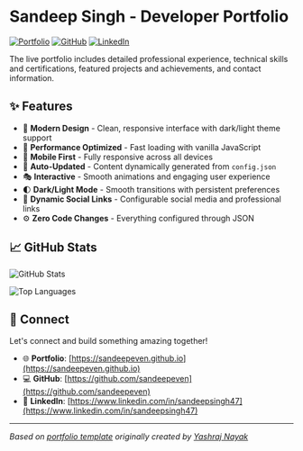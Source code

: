 # Sandeep Singh - Developer Portfolio

<div align="left">
  
[![Portfolio](https://img.shields.io/badge/🌐_Visit_Portfolio-Live-brightgreen?style=for-the-badge)](https://sandeepeven.github.io)
[![GitHub](https://img.shields.io/badge/GitHub-Profile-181717?style=for-the-badge&logo=github)](https://github.com/sandeepeven)
[![LinkedIn](https://img.shields.io/badge/LinkedIn-Connect-0A66C2?style=for-the-badge&logo=linkedin)](https://www.linkedin.com/in/sandeepsingh47)

</div>

The live portfolio includes detailed professional experience, technical skills and certifications, featured projects and achievements, and contact information.

## ✨ Features

- 🎨 **Modern Design** - Clean, responsive interface with dark/light theme support
- 🚀 **Performance Optimized** - Fast loading with vanilla JavaScript
- 📱 **Mobile First** - Fully responsive across all devices
- 🔄 **Auto-Updated** - Content dynamically generated from `config.json`
- 🎭 **Interactive** - Smooth animations and engaging user experience
- 🌓 **Dark/Light Mode** - Smooth transitions with persistent preferences
- 🔗 **Dynamic Social Links** - Configurable social media and professional links
- ⚙️ **Zero Code Changes** - Everything configured through JSON

## 📈 GitHub Stats

<div align="left">

![GitHub Stats](https://github-readme-stats.vercel.app/api?username=sandeepeven&theme=dark&hide_border=true&include_all_commits=true&count_private=true)

![Top Languages](https://github-readme-stats.vercel.app/api/top-langs/?username=sandeepeven&theme=dark&hide_border=true&include_all_commits=true&count_private=true&layout=compact)

</div>

## 🤝 Connect

Let's connect and build something amazing together!

- 🌐 **Portfolio**: [https://sandeepeven.github.io](https://sandeepeven.github.io)
- 💻 **GitHub**: [https://github.com/sandeepeven](https://github.com/sandeepeven)
- 🔗 **LinkedIn**: [https://www.linkedin.com/in/sandeepsingh47](https://www.linkedin.com/in/sandeepsingh47)

---

*Based on [portfolio template](https://github.com/yashrajnayak/developer-portfolio) originally created by [Yashraj Nayak](https://github.com/yashrajnayak)*